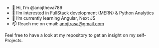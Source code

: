 - 👋 Hi, I’m @anojtheva789
- 👀 I’m interested in FullStack development (MERN) & Python Analytics
- 🌱 I’m currently learning Angular, Next JS
- 📫 Reach me on email: anojtrasa@gmail.com

Feel free to have a look at my repository to get an insight on my self-Projects.
